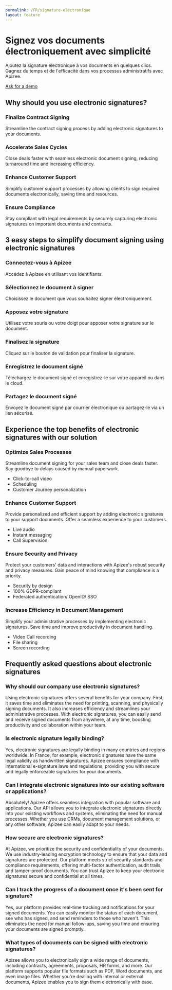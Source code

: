 ```yaml
---
permalink: /FR/signature-electronique
layout: feature
---
```


# Signez vos documents électroniquement avec simplicité
Ajoutez la signature électronique à vos documents en quelques clics. Gagnez du temps et de l'efficacité dans vos processus administratifs avec Apizee.

[Ask for a demo](/request-a-demo.php)

## Why should you use electronic signatures?
### Finalize Contract Signing
Streamline the contract signing process by adding electronic signatures to your documents.

### Accelerate Sales Cycles
Close deals faster with seamless electronic document signing, reducing turnaround time and increasing efficiency.

### Enhance Customer Support
Simplify customer support processes by allowing clients to sign required documents electronically, saving time and resources.

### Ensure Compliance
Stay compliant with legal requirements by securely capturing electronic signatures on important documents and contracts.

## 3 easy steps to simplify document signing using electronic signatures
### Connectez-vous à Apizee
Accédez à Apizee en utilisant vos identifiants.

### Sélectionnez le document à signer
Choisissez le document que vous souhaitez signer électroniquement.

### Apposez votre signature
Utilisez votre souris ou votre doigt pour apposer votre signature sur le document.

### Finalisez la signature
Cliquez sur le bouton de validation pour finaliser la signature.

### Enregistrez le document signé
Téléchargez le document signé et enregistrez-le sur votre appareil ou dans le cloud.

### Partagez le document signé
Envoyez le document signé par courrier électronique ou partagez-le via un lien sécurisé.

## Experience the top benefits of electronic signatures with our solution
### Optimize Sales Processes
Streamline document signing for your sales team and close deals faster. Say goodbye to delays caused by manual paperwork.
- Click-to-call video
- Scheduling
- Customer Journey personalization

### Enhance Customer Support
Provide personalized and efficient support by adding electronic signatures to your support documents. Offer a seamless experience to your customers.
- Live audio
- Instant messaging
- Call Supervision

### Ensure Security and Privacy
Protect your customers' data and interactions with Apizee's robust security and privacy measures. Gain peace of mind knowing that compliance is a priority.
- Security by design
- 100% GDPR-compliant
- Federated authentication/ OpenID/ SSO

### Increase Efficiency in Document Management
Simplify your administrative processes by implementing electronic signatures. Save time and improve productivity in document handling.
- Video Call recording
- File sharing
- Screen recording

## Frequently asked questions about electronic signatures
### Why should our company use electronic signatures?
Using electronic signatures offers several benefits for your company. First, it saves time and eliminates the need for printing, scanning, and physically signing documents. It also increases efficiency and streamlines your administrative processes. With electronic signatures, you can easily send and receive signed documents from anywhere, at any time, boosting productivity and collaboration within your team.

### Is electronic signature legally binding?
Yes, electronic signatures are legally binding in many countries and regions worldwide. In France, for example, electronic signatures have the same legal validity as handwritten signatures. Apizee ensures compliance with international e-signature laws and regulations, providing you with secure and legally enforceable signatures for your documents.

### Can I integrate electronic signatures into our existing software or applications?
Absolutely! Apizee offers seamless integration with popular software and applications. Our API allows you to integrate electronic signatures directly into your existing workflows and systems, eliminating the need for manual processes. Whether you use CRMs, document management solutions, or any other software, Apizee can easily adapt to your needs.

### How secure are electronic signatures?
At Apizee, we prioritize the security and confidentiality of your documents. We use industry-leading encryption technology to ensure that your data and signatures are protected. Our platform meets strict security standards and compliance requirements, offering multi-factor authentication, audit trails, and tamper-proof documents. You can trust Apizee to keep your electronic signatures secure and confidential at all times.

### Can I track the progress of a document once it's been sent for signature?
Yes, our platform provides real-time tracking and notifications for your signed documents. You can easily monitor the status of each document, see who has signed, and send reminders to those who haven't. This eliminates the need for manual follow-ups, saving you time and ensuring your documents are signed promptly.

### What types of documents can be signed with electronic signatures?
Apizee allows you to electronically sign a wide range of documents, including contracts, agreements, proposals, HR forms, and more. Our platform supports popular file formats such as PDF, Word documents, and even image files. Whether you're dealing with internal or external documents, Apizee enables you to sign them electronically with ease.

